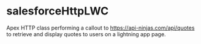 # salesforceHttpLWC
Apex HTTP class performing a callout to https://api-ninjas.com/api/quotes to retrieve and display quotes to users on a lightning app page. 


